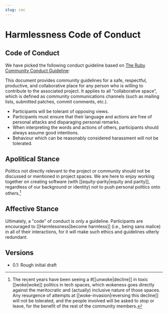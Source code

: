 ```yaml
---
slug: coc
---
```


# Harmlessness Code of Conduct

## Code of Conduct

We have picked the following conduct guideline based on [The Ruby Community Conduct Guideline](https://www.ruby-lang.org/en/conduct/):

This document provides community guidelines for a safe, respectful, productive, and collaborative place for any person who is willing to contribute to the associated project. It applies to all “collaborative space”, which is defined as community communications channels (such as mailing lists, submitted patches, commit comments, etc.).

- Participants will be tolerant of opposing views.
- Participants must ensure that their language and actions are free of personal attacks and disparaging personal remarks.
- When interpreting the words and actions of others, participants should always assume good intentions.
- Behaviour which can be reasonably considered harassment will not be tolerated.

## Apolitical Stance

Politics not directly relevant to the project or community should not be discussed or mentioned in project spaces. We are here to enjoy working together on creating software (with [[equity-parity|equity and parity]], regardless of our background or identity) not to push personal politics onto others.[^1]


## Affective Stance

Ultimately, a "code" of conduct is only a guideline. Participants are encouraged to [[Harmlessness|become harmless]] (i.e., being sans malice) in all of their interactions, for it will make such ethics and guidelines utterly redundant.

## Versions

- 0.1: Rough initial draft


[^1]: The recent years have been seeing a #[[unwoke|decline]] in toxic [[woke|woke]] politics in tech spaces, which wokeness goes directly against the meritocratic and (actually[^2]) inclusive nature of those spaces. Any resurgence of attempts at [[woke-invasion|reversing this decline]] will not be tolerated, and the people involved will be asked to stop or leave, for the benefit of the rest of the community members.

[^2]: *actually*, as opposed to being a virtue signal or a [[Luxury beliefs|luxury belief]] only.
